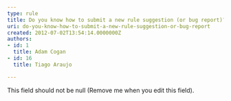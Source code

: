 ```yaml
---
type: rule
title: Do you know how to submit a new rule suggestion (or bug report)?
uri: do-you-know-how-to-submit-a-new-rule-suggestion-or-bug-report
created: 2012-07-02T13:54:14.0000000Z
authors:
- id: 1
  title: Adam Cogan
- id: 16
  title: Tiago Araujo

---
```


 This field should not be null (Remove me when you edit this field). 
